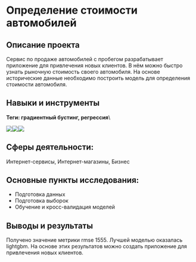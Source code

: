 # Определение стоимости автомобилей
## Описание проекта
Сервис по продаже автомобилей с пробегом  разрабатывает приложение для привлечения новых клиентов. В нём можно быстро узнать рыночную стоимость своего автомобиля. На основе исторические данные необходимо построить модель для определения стоимости автомобиля.
## Навыки и инструменты
**Теги: градиентный бустинг, регрессия**\

<img src="https://img.shields.io/badge/Pandas-black?style=flat-square&logo=pandas&logoColor=orange"/><img src="https://img.shields.io/badge/Pandas-black?style=flat-square&logo=pandas&logoColor=orange"/><img src="https://img.shields.io/badge/Lightgbm?style=flat-square"/>
## Сферы деятельности:
Интернет-сервисы, Интернет-магазины, Бизнес
## Основные пункты исследования:
 - Подготовка данных
 - Подготовка выборок
 - Обучение и кросс-валидация моделей

## Выводы и результаты
   Получено значение метрики rmse 1555. Лучшей моделью оказалась lightgbm. На основе этих результатов можно создать приложение для привлечения новых клиентов.